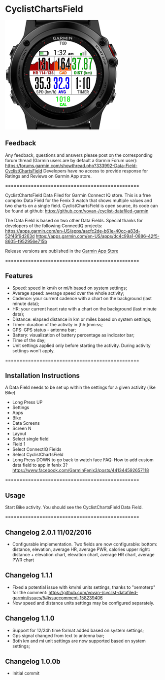 # CyclistChartsField

![CyclistChartsField Screenshot](/docs/img/CyclistChartsField-emulator.png)

## Feedback

Any feedback, questions and answers please post on the corresponding forum thread (Garmin users are by default a Garmin Forum user):
https://forums.garmin.com/showthread.php?333992-Data-Field-CyclistChartsField
Developers have no access to provide response for Ratings and Reviews on Garmin App store.

===============================================

CyclistChartsField Data Filed for Garmin Connect IQ store.
This is a free complex Data Field for the Fenix 3 watch that shows multiple values and two charts on a single field. 
CyclistChartsField is open source, its code can be found at github: https://github.com/vovan-/cyclist-datafiled-garmin

The Data Field is based on two other Data Fields. Special thanks for developers of the following ConnectIQ projects:
https://apps.garmin.com/en-US/apps/aacfc2de-b61e-40cc-a83d-52f46f9d263d
https://apps.garmin.com/en-US/apps/dc4c99a1-0886-42f5-8605-f952956e715b

Release versions are published in the [Garmin App Store](https://apps.garmin.com/en-US/apps/82e3141d-9846-4bcf-bf72-f8bda597efc0)

===============================================



## Features
* Speed: speed in km/h or mi/h based on system settings;
* Average speed: average speed over the whole activity;
* Cadence: your current cadence with a chart on the background (last minute data);
* HR: your current heart rate with a chart on the background (last minute data);
* Distance: elapsed distance in km or miles based on system settings;
* Timer: duration of the activity in [hh:]mm:ss;
* GPS: GPS status - antenna bar;
* Battery: visualization of battery percentage as indicator bar;
* Time of the day;
* Unit settings applied only before starting the activity. During activity settings won't apply.

===============================================

## Installation Instructions
A Data Field needs to be set up within the settings for a given activity (like Bike)

* Long Press UP
* Settings
* Apps
* Bike
* Data Screens
* Screen N
* Layout
* Select single field
* Field 1
* Select ConnectIQ Fields
* Select CyclistChartsField
* Long Press DOWN to go back to watch face
FAQ: How to add custom data field to app in fenix 3?
https://www.facebook.com/GarminFenix3/posts/441344592657118

===============================================

## Usage
Start Bike activity.
You should see the CyclistChartsField Data Field.

===============================================

## Changelog 2.0.1 11/02/2016
* Configurable implementation. Two fields are now configurable:
    bottom: distance, elevation, average HR, average PWR, calories
    upper right: distance + elevation chart, elevation chart, average HR chart, average PWR chart

## Changelog 1.1.1
* Fixed a potential issue with km/mi units settings, thanks to "xemoterp" for the comment: https://github.com/vovan-/cyclist-datafiled-garmin/issues/5#issuecomment-158239406
* Now speed and distance units settings may be configured separately.

## Changelog 1.1.0
* Support for 12/24h time format added based on system settings;
* Gps signal changed from text to antenna bar;
* Both km and mi unit settings are now supported based on system settings;

## Changelog 1.0.0b
* Initial commit